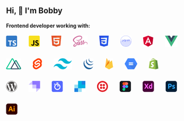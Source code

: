 ## Hi, 👋  I'm Bobby

#### Frontend developer working with:

<div style="width: 100%">
  <img src="assets/ts.png" style="width: auto; height: 30px; float: left; margin-right: 2rem; margin-bottom: 2rem"/>
  <img src="assets/js.png" style="width: auto; height: 30px; float: left; margin-right: 2rem; margin-bottom: 2rem"/>
  <img src="assets/html.png" style="width: auto; height: 30px; float: left; margin-right: 2rem; margin-bottom: 2rem"/>
  <img src="assets/scss.png" style="width: auto; height: 30px; float: left; margin-right: 2rem; margin-bottom: 2rem"/>
  <img src="assets/css.png" style="width: auto; height: 30px; float: left; margin-right: 2rem; margin-bottom: 2rem"/>
  <img src="assets/liquid.png" style="width: auto; height: 30px; float: left; margin-right: 2rem; margin-bottom: 2rem"/>
</div>
<div style="width: 100%">
  <img src="assets/angular.png" style="width: auto; height: 30px; float: left; margin-right: 2rem; margin-bottom: 2rem"/>
  <img src="assets/vue.png" style="width: auto; height: 30px; float: left; margin-right: 2rem; margin-bottom: 2rem"/>
  <img src="assets/nuxt.png" style="width: auto; height: 30px; float: left; margin-right: 2rem; margin-bottom: 2rem"/>
  <img src="assets/svelte.png" style="width: auto; height: 30px; float: left; margin-right: 2rem; margin-bottom: 2rem"/>
  <img src="assets/tailwind.png" style="width: auto; height: 30px; float: left; margin-right: 2rem; margin-bottom: 2rem"/>
  <img src="assets/jquery.png" style="width: auto; height: 30px; float: left; margin-right: 2rem; margin-bottom: 2rem"/>
</div>
<div style="width: 100%">
  <img src="assets/firebase.png" style="width: auto; height: 30px; float: left; margin-right: 2rem; margin-bottom: 2rem"/>
  <img src="assets/google-cloud-storage.png" style="width: auto; height: 30px; float: left; margin-right: 2rem; margin-bottom: 2rem"/>
  <img src="assets/shopify.png" style="width: auto; height: 30px; float: left; margin-right: 2rem; margin-bottom: 2rem"/>
  <img src="assets/wordpress.png" style="width: auto; height: 30px; float: left; margin-right: 2rem; margin-bottom: 2rem"/>
  <img src="assets/strapi.png" style="width: auto; height: 30px; float: left; margin-right: 2rem; margin-bottom: 2rem"/>
  <img src="assets/algolia.png" style="width: auto; height: 30px; float: left; margin-right: 2rem; margin-bottom: 2rem"/>
  <img src="assets/sendgrid.png" style="width: auto; height: 30px; float: left; margin-right: 2rem; margin-bottom: 2rem"/>
  <img src="assets/twilio.png" style="width: auto; height: 30px; float: left; margin-right: 2rem; margin-bottom: 2rem"/>
</div>
<div style="width: 100%">
  <img src="assets/figma.png" style="width: auto; height: 30px; float: left; margin-right: 2rem; margin-bottom: 2rem"/>
  <img src="assets/adobe-xd.png" style="width: auto; height: 30px; float: left; margin-right: 2rem; margin-bottom: 2rem"/>
  <img src="assets/adobe-photoshop.png" style="width: auto; height: 30px; float: left; margin-right: 2rem; margin-bottom: 2rem"/>
  <img src="assets/adobe-illustrator.png" style="width: auto; height: 30px; float: left; margin-right: 2rem; margin-bottom: 2rem"/>
</div>

